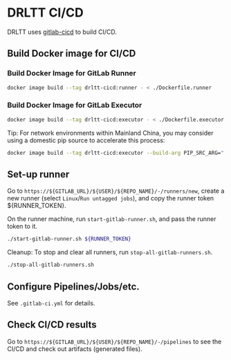 # DRLTT CI/CD

DRLTT uses [gitlab-cicd](https://docs.gitlab.com/ee/ci/pipelines/) to build CI/CD.

## Build Docker image for CI/CD

### Build Docker Image for GitLab Runner

```bash
docker image build --tag drltt-cicd:runner - < ./Dockerfile.runner
```

### Build Docker Image for GitLab Executor

```bash
docker image build --tag drltt-cicd:executor - < ./Dockerfile.executor
```

Tip: For network environments within Mainland China, you may consider using a domestic pip source to accelerate this process:

```bash
docker image build --tag drltt-cicd:executor --build-arg PIP_SRC_ARG=" -i https://pypi.tuna.tsinghua.edu.cn/simple " - < ./Dockerfile.executor
```

## Set-up runner

Go to `https://${GITLAB_URL}/${USER}/${REPO_NAME}/-/runners/new`, create a new runner (select `Linux`/`Run untagged jobs`), and copy the runner token ${RUNNER_TOKEN}.

On the runner machine, run `start-gitlab-runner.sh`, and pass the runner token to it.

```bash
./start-gitlab-runner.sh ${RUNNER_TOKEN}
```

Cleanup: To stop and clear all runners, run `stop-all-gitlab-runners.sh`.

```bash
./stop-all-gitlab-runners.sh
```

## Configure Pipelines/Jobs/etc.

See `.gitlab-ci.yml` for details.

## Check CI/CD results

Go to  `https://${GITLAB_URL}/${USER}/${REPO_NAME}/-/pipelines` to see the CI/CD and check out artifacts (generated files).
